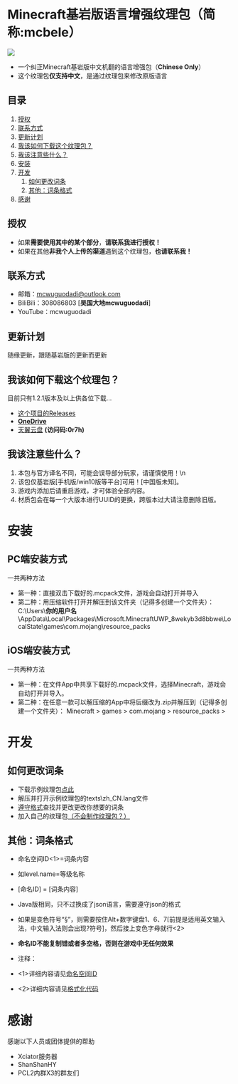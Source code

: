 # Minecraft基岩版语言增强纹理包（简称:mcbele）
![](https://raw.githubusercontent.com/mcwuguodadi/Minecraft-Bedrock-Edition-Language-Enhancement-Pack/main/%E5%8E%9F%E7%89%88%E8%AF%AD%E8%A8%80%E5%A2%9E%E5%BC%BA%E5%8C%85on%20github.png)
- 一个纠正Minecraft基岩版中文机翻的语言增强包（**Chinese Only**）
- 这个纹理包**仅支持中文**，是通过纹理包来修改原版语言
## 目录
1. [授权](#授权)
2. [联系方式](#联系方式)
3. [更新计划](#更新计划)
4. [我该如何下载这个纹理包？](#%E6%88%91%E8%AF%A5%E5%A6%82%E4%BD%95%E4%B8%8B%E8%BD%BD%E8%BF%99%E4%B8%AA%E7%BA%B9%E7%90%86%E5%8C%85)
5. [我该注意些什么？](#%E6%88%91%E8%AF%A5%E6%B3%A8%E6%84%8F%E4%BA%9B%E4%BB%80%E4%B9%88)
6. [安装](#安装)
7. [开发](#开发)
    1. [如何更改词条](#如何更改词条)
    2. [其他：词条格式](#%E5%85%B6%E4%BB%96%E8%AF%8D%E6%9D%A1%E6%A0%BC%E5%BC%8F)
8. [感谢](#感谢)
## 授权
- 如果**需要使用其中的某个部分**，**请联系我进行授权！**
- 如果在其他**非我个人上传的渠道**遇到这个纹理包，**也请联系我！**

## 联系方式
- 邮箱：mcwuguodadi@outlook.com
- BiliBili：308086803 [**吴国大地mcwuguodadi**]
- YouTube：mcwuguodadi


## 更新计划
随缘更新，跟随基岩版的更新而更新


## 我该如何下载这个纹理包？
目前只有1.2.1版本及以上供各位下载...
- [这个项目的Releases](https://github.com/mcwuguodadi/Minecraft-Bedrock-Edition-Language-Enhancement-Pack/releases)
- **[OneDrive](https://mcwuguodadi-my.sharepoint.com/:f:/g/personal/mcwuguodadi233_mcwuguodadi_cn/En--iArMwHVDur5QSfcYylsB7hKrg_wXnFJO1F6jXgkCcQ?e=Lq9M8x)**
- [天翼云盘](https://cloud.189.cn/t/QBj2uavmaeIr) **(访问码:0r7h)**

## 我该注意些什么？
1. 本包与官方译名不同，可能会误导部分玩家，请谨慎使用！\n
2. 该包仅基岩版[手机版/win10版等平台]可用！[中国版未知]。
3. 游戏内添加后请重启游戏，才可体验全部内容。
4. 材质包会在每一个大版本进行UUID的更换，跨版本过大请注意删除旧版。
# 安装
## PC端安装方式
一共两种方法
- 第一种：直接双击下载好的.mcpack文件，游戏会自动打开并导入
- 第二种：用压缩软件打开并解压到该文件夹（记得多创建一个文件夹）：
C:\Users\\**你的用户名**\AppData\Local\Packages\Microsoft.MinecraftUWP_8wekyb3d8bbwe\LocalState\games\com.mojang\resource_packs
## iOS端安装方式
一共两种方法
- 第一种：在文件App中共享下载好的.mcpack文件，选择Minecraft，游戏会自动打开并导入。
- 第二种：在任意一款可以解压缩的App中将后缀改为.zip并解压到（记得多创建一个文件夹）：
Minecraft > games > com.mojang > resource_packs >
# 开发
## 如何更改词条
- 下载示例纹理包[点此](https://aka.ms/resourcepacktemplate)
- 解压并打开示例纹理包的texts\zh_CN.lang文件
- [遵守格式](#其他：词条格式)查找并更改更改你想要的词条
- 加入自己的纹理包[（不会制作纹理包？）](https://wiki.biligame.com/mc/%E6%95%99%E7%A8%8B/%E5%88%B6%E4%BD%9C%E8%B5%84%E6%BA%90%E9%99%84%E5%8A%A0%E5%8C%85)

## 其他：词条格式
- 命名空间ID<1>=词条内容
- 如level.name=等级名称
- [命名ID] = [词条内容]
- Java版相同，只不过换成了json语言，需要遵守json的格式
- 如果是变色符号“§”，则需要按住Alt+数字键盘1、6、7[前提是适用英文输入法，中文输入法则会出现?符号]，然后接上变色字母就行<2>
- **命名ID不能复制错或者多空格，否则在游戏中无任何效果**

- 注释：
- <1>详细内容请见[命名空间ID](https://wiki.biligame.com/mc/%E5%91%BD%E5%90%8D%E7%A9%BA%E9%97%B4ID)
- <2>详细内容请见[格式化代码](https://wiki.biligame.com/mc/%E6%A0%BC%E5%BC%8F%E5%8C%96%E4%BB%A3%E7%A0%81)

# 感谢
感谢以下人员或团体提供的帮助
- Xciator服务器
- ShanShanHY
- PCL2内群X3的群友们

